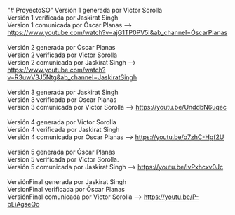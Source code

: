 "# ProyectoSO" 
Versión 1 generada por Victor Sorolla <br/>
Versión 1 verificada por Jaskirat Singh <br/>
Version 1 comunicada por Óscar Planas --> https://www.youtube.com/watch?v=ajG1TP0PV5I&ab_channel=ÓscarPlanas <br/><br/>
Versión 2 generada por Óscar Planas<br/>
Version 2 verificada por Victor Sorolla<br/>
Version 2 comunicada por Jaskirat Singh --> https://www.youtube.com/watch?v=R3uwV3J5Ntg&ab_channel=JaskiratSingh<br/><br/>
Versión 3 generada por Jaskirat Singh <br/>
Versión 3 verificada por Óscar Planas<br/>
Version 3 comunicada por Victor Sorolla --> https://youtu.be/UnddbN6uqec<br/><br/>
Versión 4 generada por Victor Sorolla<br/>
Versión 4 verificada por Jaskirat Singh<br/>
Versión 4 comunicada por Óscar Planas --> https://youtu.be/o7zhC-Hgf2U<br/><br/>
Versión 5 generada por Óscar Planas<br/>
Version 5 verificada por Victor Sorolla.<br/>
Versión 5 comunicada por Jaskirat Singh --> https://youtu.be/lvPxhcxv0Jc <br/><br/>
VersiónFinal generada por Jaskirat Singh<br/>
VersionFinal verificada por Óscar Planas<br/>
VersiónFinal comunicada por Victor Sorolla --> https://youtu.be/P-bEiAgseQo <br/><br/>
